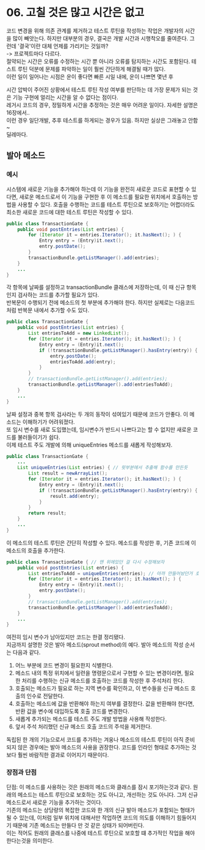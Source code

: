 # 06. 고칠 것은 많고 시간은 없고
코드 변경을 위해 의존 관계를 제거하고 테스트 루틴을 작성하는 작업은 개발자의 시간을 많이 빼앗는다. 하지만 대부분의 경우, 결국은 개발 시간과 시행착오를 줄여준다. 그런데 '결국'이란 대체 언제를 가리키는 것일까?  
-> 프로젝트마다 다르다.  
절약되는 시간은 오류를 수정하는 시간 뿐 아니라 오류를 탐지하는 시간도 포함된다. 테스트 루틴 덕분에 문제를 파악하는 일이 훨씬 간단하게 해결될 때가 많다.  
이런 일이 일어나는 시점은 운이 좋다면 빠른 시일 내에, 운이 나쁘면 몇년 후  
  
시간 압박이 주어진 상황에서 테스트 루틴 작성 여부를 판단하는 데 가장 문제가 되는 것은 기능 구현에 얼리는 시간을 알 수 없다는 점이다.  
레거시 코드의 경우, 정밀하게 시간을 추정하는 것은 매우 어려운 일이다. 자세한 설명은 16장에서..  
이런 경우 일단개발, 추후 테스트를 하게되는 경우가 있음. 하지만 실상은 그래놓고 안함~  
딜레마다.  

## 발아 메소드 
### 예시
시스템에 새로운 기능을 추가해야 하는데 이 기능을 완전히 새로운 코드로 표현할 수 있다면, 새로운 메소드로서 이 기능을 구현한 후 이 메소드를 필요한 위치에서 호출하는 방법을 사용할 수 있다. 호출을 수행하는 코드를 테스트 루틴으로 보호하기는 어렵더라도 최소한 새로운 코드에 대한 테스트 루틴은 작성할 수 있다.
```Java
public class TransactionGate {
    public void postEntries(List entries) {
        for (Iterator it = entries.Iterator(); it.hasNext(); ) {
            Entry entry = (Entry)it.next();
            entry.postDate();
        }
        transactionBundle.getListManager().add(entries);
    }
    ...
}
```
각 항목에 날짜를 설정하고 transactionBundle 클래스에 저장하는데, 이 때 신규 항목인지 검사하는 코드를 추가할 필요가 있다.  
반복문이 수행되기 전에 메소드의 첫 부분에 추가해야 한다. 하지만 실제로는 다음코드처럼 반복문 내에서 추가할 수도 있다. 
```Java
public class TransactionGate {
    public void postEntries(List entries) {
        List entriesToAdd = new LinkedList();
        for (Iterator it = entries.Iterator(); it.hasNext(); ) {
            Entry entry = (Entry)it.next();
            if (!transactionBundle.getListManager().hasEntry(entry)) {
                entry.postDate();
                entriesToAdd.add(entry);
            }
        }
        // transactionBundle.getListManager().add(entries);
        transactionBundle.getListManager().add(entriesToAdd);
    }
    ...
}
```
날짜 설정과 중복 항목 검사라는 두 개의 동작이 섞여있기 때문에 코드가 안좋다. 이 메소드는 이해하기가 어려워졌다.  
또 임시 변수를 새로 도입했는데, 임시변수가 반드시 나쁘다고는 할 수 없지만 새로운 코드를 불러들이기가 쉽다.  
이제 테스트 주도 개발에 의해 uniqueEntries 메소드를 새롭게 작성해보자.

```Java
public class TransactionGate {
    ...
    List uniqueEntries(List entries) { // 윗부분에서 추출해 함수를 만든듯
        List result = newArrayList();
        for (Iterator it = entries.Iterator(); it.hasNext(); ) {
            Entry entry = (Entry)it.next();
            if (!transactionBundle.getListManager().hasEntry(entry)) {
                result.add(entry);
            }
        }
        return result;
    }
    ...
}
```
이 메소드의 테스트 루틴은 간단히 작성할 수 있다. 메소드를 작성한 후, 기존 코드에 이 메소드의 호출을 추가한다. 
```Java
public class TransactionGate { // 맨 위에있던 걸 다시 수정해보자
    public void postEntries(List entries) {
        List entriesToAdd = uniqueEntries(entries); // 아까 만들어놨던거 호출
        for (Iterator it = entries.Iterator(); it.hasNext(); ) {
            Entry entry = (Entry)it.next();
            entry.postDate();
        }
        // transactionBundle.getListManager().add(entries);
        transactionBundle.getListManager().add(entriesToAdd);
    }
    ...
}
```
여전히 임시 변수가 남아있지만 코드는 한결 정리됐다.  
지금까지 설명한 것은 발아 메소드(sprout method)의 예다. 발아 메소드의 작성 순서는 다음과 같다.  
1. 어느 부분에 코드 변경이 필요한지 식별한다.
2. 메소드 내의 특정 위치에서 일련을 명령문으로서 구현할 수 있는 변경이라면, 필요한 처리를 수행하는 신규 메소드를 호출하는 코드를 작성한 후 주석처리 한다.
3. 호출되는 메소드가 필요로 하는 지역 변수를 확인하고, 이 변수들을 신규 메소드 호출의 인수로 전달한다.
4. 호출하는 메소드에 값을 반환해야 하는지 여부를 결정한다. 값을 반환해야 한다면, 반환 값을 변수에 대입하도록 호출 코드를 변경한다.
5. 새롭게 추가되는 메소드를 테스트 주도 개발 방법을 사용해 작성한다.
6. 앞서 주석 처리했던 신규 메소드 호출 코드의 주석을 제거한다. 
  
  
독립된 한 개의 기능으로서 코드를 추가하는 겨웅나 메소드의 테스트 루틴이 아직 준비되지 않은 경우에는 발아 메소드의 사용을 권장한다. 코드를 인라인 형태로 추가하는 것보다 훨씬 바람직한 결과로 이어지기 때문이다.  

### 장점과 단점
단점: 이 메소드를 사용하는 것은 원래의 메소드와 클래스를 잠시 포기하는것과 같다. 원래의 메소드는 테스트 루틴으로 보호하는 것도 아니고, 개선하는 것도 아니다. 그저 신규 메소드로서 새로운 기능을 추가하는 것이다.  
기존의 메소드는 상당량의 복잡한 코드와 한 개의 신규 발아 메소드가 포함되는 형태가 될 수 있는데, 이처럼 일부 위치에 대해서만 작업하면 코드의 의도를 이해하기 힘들어지기 때문에 기존 메소드는 만들다 만 것 같은 상태가 되어버린다.  
이는 적어도 원래의 클래스를 나중에 테스트 루틴으로 보호할 떄 추가적인 작업을 해야 한다는것을 의미한다.  














































